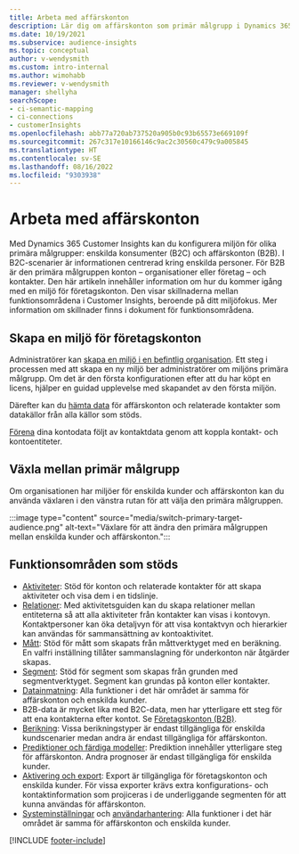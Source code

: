 ```yaml
---
title: Arbeta med affärskonton
description: Lär dig om affärskonton som primär målgrupp i Dynamics 365 Customer Insights.
ms.date: 10/19/2021
ms.subservice: audience-insights
ms.topic: conceptual
author: v-wendysmith
ms.custom: intro-internal
ms.author: wimohabb
ms.reviewer: v-wendysmith
manager: shellyha
searchScope:
- ci-semantic-mapping
- ci-connections
- customerInsights
ms.openlocfilehash: abb77a720ab737520a905b0c93b65573e669109f
ms.sourcegitcommit: 267c317e10166146c9ac2c30560c479c9a005845
ms.translationtype: HT
ms.contentlocale: sv-SE
ms.lasthandoff: 08/16/2022
ms.locfileid: "9303938"
---
```

# <a name="work-with-business-accounts"></a>Arbeta med affärskonton

Med Dynamics 365 Customer Insights kan du konfigurera miljön för olika primära målgrupper: enskilda konsumenter (B2C) och affärskonton (B2B). I B2C-scenarier är informationen centrerad kring enskilda personer. För B2B är den primära målgruppen konton – organisationer eller företag – och kontakter. Den här artikeln innehåller information om hur du kommer igång med en miljö för företagskonton. Den visar skillnaderna mellan funktionsområdena i Customer Insights, beroende på ditt miljöfokus. Mer information om skillnader finns i dokument för funktionsområdena. 

## <a name="create-an-environment-for-business-accounts"></a>Skapa en miljö för företagskonton

Administratörer kan [skapa en miljö i en befintlig organisation](create-environment.md). Ett steg i processen med att skapa en ny miljö ber administratörer om miljöns primära målgrupp. Om det är den första konfigurationen efter att du har köpt en licens, hjälper en guidad upplevelse med skapandet av den första miljön.

Därefter kan du [hämta data](data-sources.md) för affärskonton och relaterade kontakter som datakällor från alla källor som stöds.

 [Förena](data-unification.md) dina kontodata följt av kontaktdata genom att koppla kontakt- och kontoentiteter.

## <a name="switch-between-primary-target-audience"></a>Växla mellan primär målgrupp

Om organisationen har miljöer för enskilda kunder och affärskonton kan du använda växlaren i den vänstra rutan för att välja den primära målgruppen.

:::image type="content" source="media/switch-primary-target-audience.png" alt-text="Växlare för att ändra den primära målgruppen mellan enskilda kunder och affärskonton.":::

## <a name="supported-feature-areas"></a>Funktionsområden som stöds

- [Aktiviteter](activities.md): Stöd för konton och relaterade kontakter för att skapa aktiviteter och visa dem i en tidslinje.
- [Relationer](relationships.md): Med aktivitetsguiden kan du skapa relationer mellan entiteterna så att alla aktiviteter från kontakter kan visas i kontovyn. Kontaktpersoner kan öka detaljvyn för att visa kontaktvyn och hierarkier kan användas för sammansättning av kontoaktivitet.
- [Mått](measures.md): Stöd för mått som skapats från måttverktyget med en beräkning. En valfri inställning tillåter sammanslagning för underkonton när åtgärder skapas.
- [Segment](segments.md): Stöd för segment som skapas från grunden med segmentverktyget. Segment kan grundas på konton eller kontakter.
- [Datainmatning](data-sources.md): Alla funktioner i det här området är samma för affärskonton och enskilda kunder.
- B2B-data är mycket lika med B2C-data, men har ytterligare ett steg för att ena kontakterna efter kontot. Se [Företagskonton (B2B)](data-unification.md).
- [Berikning](enrichment-hub.md): Vissa berikningstyper är endast tillgängliga för enskilda kundscenarier medan andra är endast tillgängliga för affärskonton.
- [Prediktioner och färdiga modeller](predictions-overview.md): Prediktion innehåller ytterligare steg för affärskonton. Andra prognoser är endast tillgängliga för enskilda kunder.
- [Aktivering och export](export-destinations.md): Export är tillgängliga för företagskonton och enskilda kunder. För vissa exporter krävs extra konfigurations- och kontaktinformation som projiceras i de underliggande segmenten för att kunna användas för affärskonton.
- [Systeminställningar](system.md) och [användarhantering](permissions.md): Alla funktioner i det här området är samma för affärskonton och enskilda kunder.

[!INCLUDE [footer-include](includes/footer-banner.md)]
